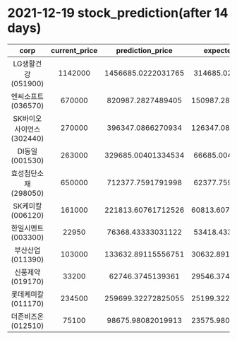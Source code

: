 # 2021-12-19 stock_prediction(after 14 days)

|   corp   |   current_price   |   prediction_price   |   expected_profit   |
|:--------:|:-----------------:|:--------------------:|:-------------------:|
|LG생활건강(051900)|1142000|1456685.0222031765|314685.0222031765|
|엔씨소프트(036570)|670000|820987.2827489405|150987.28274894052|
|SK바이오사이언스(302440)|270000|396347.0866270934|126347.08662709338|
|DI동일(001530)|263000|329685.00401334534|66685.00401334534|
|효성첨단소재(298050)|650000|712377.7591791998|62377.75917919981|
|SK케미칼(006120)|161000|221813.60761712526|60813.607617125264|
|한일시멘트(003300)|22950|76368.43333031122|53418.43333031122|
|부산산업(011390)|103000|133632.89115556751|30632.891155567515|
|신풍제약(019170)|33200|62746.3745139361|29546.374513936098|
|롯데케미칼(011170)|234500|259699.32272825055|25199.322728250554|
|더존비즈온(012510)|75100|98675.98082019913|23575.980820199125|

